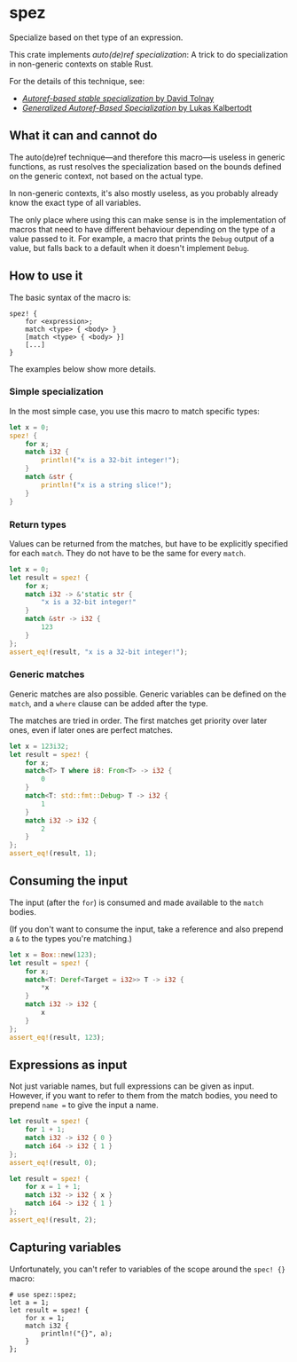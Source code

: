 # spez

Specialize based on thet type of an expression.

This crate implements *auto(de)ref specialization*:
A trick to do specialization in non-generic contexts on stable Rust.

For the details of this technique, see:
 - [*Autoref-based stable specialization* by David Tolnay][autoref]
 - [*Generalized Autoref-Based Specialization* by Lukas Kalbertodt][autoderef]

[autoref]: https://github.com/dtolnay/case-studies/blob/master/autoref-specialization/README.md
[autoderef]: http://lukaskalbertodt.github.io/2019/12/05/generalized-autoref-based-specialization.html

## What it can and cannot do

The auto(de)ref technique—and therefore this macro—is useless in generic
functions, as rust resolves the specialization based on the bounds defined
on the generic context, not based on the actual type.

In non-generic contexts, it's also mostly useless, as you probably already
know the exact type of all variables.

The only place where using this can make sense is in the implementation of
macros that need to have different behaviour depending on the type of a
value passed to it. For example, a macro that prints the `Debug` output of
a value, but falls back to a default when it doesn't implement `Debug`.

## How to use it

The basic syntax of the macro is:

```
spez! {
    for <expression>;
    match <type> { <body> }
    [match <type> { <body> }]
    [...]
}
```

The examples below show more details.

### Simple specialization

In the most simple case, you use this macro to match specific types:

```rust
let x = 0;
spez! {
    for x;
    match i32 {
        println!("x is a 32-bit integer!");
    }
    match &str {
        println!("x is a string slice!");
    }
}
```

### Return types

Values can be returned from the matches, but have to be explicitly
specified for each `match`. They do not have to be the same for every
`match`.

```rust
let x = 0;
let result = spez! {
    for x;
    match i32 -> &'static str {
        "x is a 32-bit integer!"
    }
    match &str -> i32 {
        123
    }
};
assert_eq!(result, "x is a 32-bit integer!");
```

### Generic matches

Generic matches are also possible. Generic variables can be defined
on the `match`, and a `where` clause can be added after the type.

The matches are tried in order. The first matches get priority over later
ones, even if later ones are perfect matches.

```rust
let x = 123i32;
let result = spez! {
    for x;
    match<T> T where i8: From<T> -> i32 {
        0
    }
    match<T: std::fmt::Debug> T -> i32 {
        1
    }
    match i32 -> i32 {
        2
    }
};
assert_eq!(result, 1);
```

## Consuming the input

The input (after the `for`) is consumed and made available to the `match`
bodies.

(If you don't want to consume the input, take a reference and also prepend
a `&` to the types you're matching.)

```rust
let x = Box::new(123);
let result = spez! {
    for x;
    match<T: Deref<Target = i32>> T -> i32 {
        *x
    }
    match i32 -> i32 {
        x
    }
};
assert_eq!(result, 123);
```

## Expressions as input

Not just variable names, but full expressions can be given as input.
However, if you want to refer to them from the match bodies, you need to
prepend `name =` to give the input a name.

```rust
let result = spez! {
    for 1 + 1;
    match i32 -> i32 { 0 }
    match i64 -> i32 { 1 }
};
assert_eq!(result, 0);
```

```rust
let result = spez! {
    for x = 1 + 1;
    match i32 -> i32 { x }
    match i64 -> i32 { 1 }
};
assert_eq!(result, 2);
```

## Capturing variables

Unfortunately, you can't refer to variables of the scope around the `spec! {}` macro:

```compile_fail
# use spez::spez;
let a = 1;
let result = spez! {
    for x = 1;
    match i32 {
        println!("{}", a);
    }
};
```
